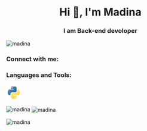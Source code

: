 <h1 align="center">Hi 👋, I'm Madina</h1>
<h3 align="center">I am Back-end devoloper</h3>

<p align="left"> <img src="https://komarev.com/ghpvc/?username=madina&label=Profile%20views&color=0e75b6&style=flat" alt="madina" /> </p>

<h3 align="left">Connect with me:</h3> <p><a href="https://img.shields.io/badge/Telegram-2CA5E0?style=for-the-badge&logo=telegram&logoColor=white"> <a/> </p> 
<p align="left">
</p>

<h3 align="left">Languages and Tools:</h3>
<p align="left"> <a href="https://www.python.org" target="_blank" rel="noreferrer"> <img src="https://raw.githubusercontent.com/devicons/devicon/master/icons/python/python-original.svg" alt="python" width="40" height="40"/> </a> </p>

<p><img align="left" src="https://github-readme-stats.vercel.app/api/top-langs?username=madina&show_icons=true&locale=en&layout=compact" alt="madina" /></p>

<p>&nbsp;<img align="center" src="https://github-readme-stats.vercel.app/api?username=madina&show_icons=true&locale=en" alt="madina" /></p>

<p><img align="center" src="https://github-readme-streak-stats.herokuapp.com/?user=madina&" alt="madina" /></p>
